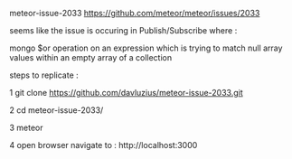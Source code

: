 meteor-issue-2033
https://github.com/meteor/meteor/issues/2033
 
seems like the issue is occuring in Publish/Subscribe where : 

mongo $or operation on an expression which is trying to match null array values within an empty array of a collection


steps to replicate : 

1 git clone https://github.com/davluzius/meteor-issue-2033.git

2 cd meteor-issue-2033/

3 meteor

4 open browser navigate to : 
http://localhost:3000


